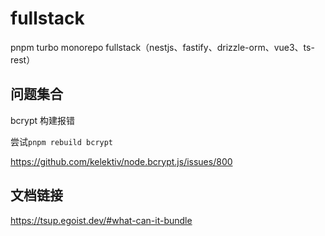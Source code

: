 # fullstack

pnpm turbo monorepo fullstack（nestjs、fastify、drizzle-orm、vue3、ts-rest）

## 问题集合

bcrypt 构建报错

尝试`pnpm rebuild bcrypt`

<https://github.com/kelektiv/node.bcrypt.js/issues/800>

## 文档链接

<https://tsup.egoist.dev/#what-can-it-bundle>
